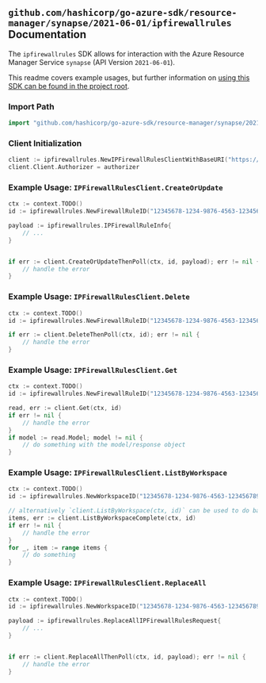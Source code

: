 
## `github.com/hashicorp/go-azure-sdk/resource-manager/synapse/2021-06-01/ipfirewallrules` Documentation

The `ipfirewallrules` SDK allows for interaction with the Azure Resource Manager Service `synapse` (API Version `2021-06-01`).

This readme covers example usages, but further information on [using this SDK can be found in the project root](https://github.com/hashicorp/go-azure-sdk/tree/main/docs).

### Import Path

```go
import "github.com/hashicorp/go-azure-sdk/resource-manager/synapse/2021-06-01/ipfirewallrules"
```


### Client Initialization

```go
client := ipfirewallrules.NewIPFirewallRulesClientWithBaseURI("https://management.azure.com")
client.Client.Authorizer = authorizer
```


### Example Usage: `IPFirewallRulesClient.CreateOrUpdate`

```go
ctx := context.TODO()
id := ipfirewallrules.NewFirewallRuleID("12345678-1234-9876-4563-123456789012", "example-resource-group", "workspaceValue", "ruleValue")

payload := ipfirewallrules.IPFirewallRuleInfo{
	// ...
}


if err := client.CreateOrUpdateThenPoll(ctx, id, payload); err != nil {
	// handle the error
}
```


### Example Usage: `IPFirewallRulesClient.Delete`

```go
ctx := context.TODO()
id := ipfirewallrules.NewFirewallRuleID("12345678-1234-9876-4563-123456789012", "example-resource-group", "workspaceValue", "ruleValue")

if err := client.DeleteThenPoll(ctx, id); err != nil {
	// handle the error
}
```


### Example Usage: `IPFirewallRulesClient.Get`

```go
ctx := context.TODO()
id := ipfirewallrules.NewFirewallRuleID("12345678-1234-9876-4563-123456789012", "example-resource-group", "workspaceValue", "ruleValue")

read, err := client.Get(ctx, id)
if err != nil {
	// handle the error
}
if model := read.Model; model != nil {
	// do something with the model/response object
}
```


### Example Usage: `IPFirewallRulesClient.ListByWorkspace`

```go
ctx := context.TODO()
id := ipfirewallrules.NewWorkspaceID("12345678-1234-9876-4563-123456789012", "example-resource-group", "workspaceValue")

// alternatively `client.ListByWorkspace(ctx, id)` can be used to do batched pagination
items, err := client.ListByWorkspaceComplete(ctx, id)
if err != nil {
	// handle the error
}
for _, item := range items {
	// do something
}
```


### Example Usage: `IPFirewallRulesClient.ReplaceAll`

```go
ctx := context.TODO()
id := ipfirewallrules.NewWorkspaceID("12345678-1234-9876-4563-123456789012", "example-resource-group", "workspaceValue")

payload := ipfirewallrules.ReplaceAllIPFirewallRulesRequest{
	// ...
}


if err := client.ReplaceAllThenPoll(ctx, id, payload); err != nil {
	// handle the error
}
```
